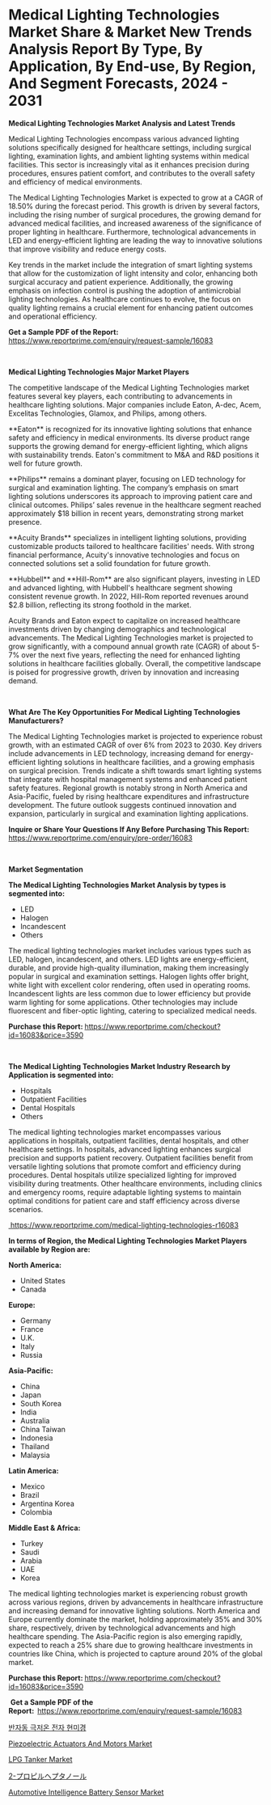 <p><h1>Medical Lighting Technologies Market Share & Market New Trends Analysis Report By Type, By Application, By End-use, By Region, And Segment Forecasts, 2024 - 2031</h1></p><p><strong>Medical Lighting Technologies Market Analysis and Latest Trends</strong></p>
<p><p>Medical Lighting Technologies encompass various advanced lighting solutions specifically designed for healthcare settings, including surgical lighting, examination lights, and ambient lighting systems within medical facilities. This sector is increasingly vital as it enhances precision during procedures, ensures patient comfort, and contributes to the overall safety and efficiency of medical environments.</p><p>The Medical Lighting Technologies Market is expected to grow at a CAGR of 18.50% during the forecast period. This growth is driven by several factors, including the rising number of surgical procedures, the growing demand for advanced medical facilities, and increased awareness of the significance of proper lighting in healthcare. Furthermore, technological advancements in LED and energy-efficient lighting are leading the way to innovative solutions that improve visibility and reduce energy costs.</p><p>Key trends in the market include the integration of smart lighting systems that allow for the customization of light intensity and color, enhancing both surgical accuracy and patient experience. Additionally, the growing emphasis on infection control is pushing the adoption of antimicrobial lighting technologies. As healthcare continues to evolve, the focus on quality lighting remains a crucial element for enhancing patient outcomes and operational efficiency.</p></p>
<p><strong>Get a Sample PDF of the Report:&nbsp;</strong> <a href="https://www.reportprime.com/enquiry/request-sample/16083">https://www.reportprime.com/enquiry/request-sample/16083</a></p>
<p>&nbsp;</p>
<p><strong>Medical Lighting Technologies Major Market Players</strong></p>
<p><p>The competitive landscape of the Medical Lighting Technologies market features several key players, each contributing to advancements in healthcare lighting solutions. Major companies include Eaton, A-dec, Acem, Excelitas Technologies, Glamox, and Philips, among others.</p><p>**Eaton** is recognized for its innovative lighting solutions that enhance safety and efficiency in medical environments. Its diverse product range supports the growing demand for energy-efficient lighting, which aligns with sustainability trends. Eaton's commitment to M&A and R&D positions it well for future growth.</p><p>**Philips** remains a dominant player, focusing on LED technology for surgical and examination lighting. The company’s emphasis on smart lighting solutions underscores its approach to improving patient care and clinical outcomes. Philips’ sales revenue in the healthcare segment reached approximately $18 billion in recent years, demonstrating strong market presence.</p><p>**Acuity Brands** specializes in intelligent lighting solutions, providing customizable products tailored to healthcare facilities' needs. With strong financial performance, Acuity's innovative technologies and focus on connected solutions set a solid foundation for future growth.</p><p>**Hubbell** and **Hill-Rom** are also significant players, investing in LED and advanced lighting, with Hubbell's healthcare segment showing consistent revenue growth. In 2022, Hill-Rom reported revenues around $2.8 billion, reflecting its strong foothold in the market.</p><p>Acuity Brands and Eaton expect to capitalize on increased healthcare investments driven by changing demographics and technological advancements. The Medical Lighting Technologies market is projected to grow significantly, with a compound annual growth rate (CAGR) of about 5-7% over the next five years, reflecting the need for enhanced lighting solutions in healthcare facilities globally. Overall, the competitive landscape is poised for progressive growth, driven by innovation and increasing demand.</p></p>
<p>&nbsp;</p>
<p><strong>What Are The Key Opportunities For Medical Lighting Technologies Manufacturers?</strong></p>
<p><p>The Medical Lighting Technologies market is projected to experience robust growth, with an estimated CAGR of over 6% from 2023 to 2030. Key drivers include advancements in LED technology, increasing demand for energy-efficient lighting solutions in healthcare facilities, and a growing emphasis on surgical precision. Trends indicate a shift towards smart lighting systems that integrate with hospital management systems and enhanced patient safety features. Regional growth is notably strong in North America and Asia-Pacific, fueled by rising healthcare expenditures and infrastructure development. The future outlook suggests continued innovation and expansion, particularly in surgical and examination lighting applications.</p></p>
<p><strong>Inquire or Share Your Questions If Any Before Purchasing This Report:</strong> <a href="https://www.reportprime.com/enquiry/pre-order/16083">https://www.reportprime.com/enquiry/pre-order/16083</a></p>
<p>&nbsp;</p>
<p><strong>Market Segmentation</strong></p>
<p><strong>The Medical Lighting Technologies Market Analysis by types is segmented into:</strong></p>
<p><ul><li>LED</li><li>Halogen</li><li>Incandescent</li><li>Others</li></ul></p>
<p><p>The medical lighting technologies market includes various types such as LED, halogen, incandescent, and others. LED lights are energy-efficient, durable, and provide high-quality illumination, making them increasingly popular in surgical and examination settings. Halogen lights offer bright, white light with excellent color rendering, often used in operating rooms. Incandescent lights are less common due to lower efficiency but provide warm lighting for some applications. Other technologies may include fluorescent and fiber-optic lighting, catering to specialized medical needs.</p></p>
<p><strong>Purchase this Report:&nbsp;</strong><a href="https://www.reportprime.com/checkout?id=16083&price=3590">https://www.reportprime.com/checkout?id=16083&price=3590</a></p>
<p>&nbsp;</p>
<p><strong>The Medical Lighting Technologies Market Industry Research by Application is segmented into:</strong></p>
<p><ul><li>Hospitals</li><li>Outpatient Facilities</li><li>Dental Hospitals</li><li>Others</li></ul></p>
<p><p>The medical lighting technologies market encompasses various applications in hospitals, outpatient facilities, dental hospitals, and other healthcare settings. In hospitals, advanced lighting enhances surgical precision and supports patient recovery. Outpatient facilities benefit from versatile lighting solutions that promote comfort and efficiency during procedures. Dental hospitals utilize specialized lighting for improved visibility during treatments. Other healthcare environments, including clinics and emergency rooms, require adaptable lighting systems to maintain optimal conditions for patient care and staff efficiency across diverse scenarios.</p></p>
<p><a href="https://www.reportprime.com/medical-lighting-technologies-r16083">&nbsp;https://www.reportprime.com/medical-lighting-technologies-r16083</a></p>
<p><strong>In terms of Region, the Medical Lighting Technologies Market Players available by Region are:</strong></p>
<p>
    <p> <strong> North America: </strong>
        <ul>
            <li>United States</li>
            <li>Canada</li>
        </ul>
        </p> 
    <p> <strong> Europe: </strong>
        <ul>
            <li>Germany</li>
            <li>France</li>
            <li>U.K.</li>
            <li>Italy</li>
            <li>Russia</li>
        </ul>
        </p> 
    <p> <strong> Asia-Pacific: </strong>
        <ul>
            <li>China</li>
            <li>Japan</li>
            <li>South Korea</li>
            <li>India</li>
            <li>Australia</li>
            <li>China Taiwan</li>
            <li>Indonesia</li>
            <li>Thailand</li>
            <li>Malaysia</li>
        </ul>
        </p> 
    <p> <strong> Latin America: </strong>
        <ul>
            <li>Mexico</li>
            <li>Brazil</li>
            <li>Argentina Korea</li>
            <li>Colombia</li>
        </ul>
        </p> 
    <p> <strong> Middle East & Africa: </strong>
        <ul>
            <li>Turkey</li>
            <li>Saudi</li>
            <li>Arabia</li>
            <li>UAE</li>
            <li>Korea</li>
        </ul>
    </p>
    </p>
<p><p>The medical lighting technologies market is experiencing robust growth across various regions, driven by advancements in healthcare infrastructure and increasing demand for innovative lighting solutions. North America and Europe currently dominate the market, holding approximately 35% and 30% share, respectively, driven by technological advancements and high healthcare spending. The Asia-Pacific region is also emerging rapidly, expected to reach a 25% share due to growing healthcare investments in countries like China, which is projected to capture around 20% of the global market.</p></p>
<p><strong>Purchase this Report: </strong><a href="https://www.reportprime.com/checkout?id=16083&price=3590">https://www.reportprime.com/checkout?id=16083&price=3590</a></p>
<p>&nbsp;<strong>Get a Sample PDF of the Report:&nbsp;&nbsp;</strong><a href="https://www.reportprime.com/enquiry/request-sample/16083">https://www.reportprime.com/enquiry/request-sample/16083</a></p>
<p><strong></strong></p>
<p><p><a href="https://medium.com/@samiahussain82/%EA%B8%80%EB%A1%9C%EB%B2%8C-%EB%B0%98%EC%9E%90%EB%8F%99-%ED%81%AC%EB%9D%BC%EC%9D%B4%EC%98%A4-%EC%A0%84%EC%9E%90%ED%98%84%EB%AF%B8%EA%B2%BD-%EC%8B%9C%EC%9E%A5-%ED%98%84%ED%99%A9-2024-2031-%EB%B0%8F-%EC%A7%80%EC%97%AD-%EC%A0%9C%ED%92%88-%EB%B0%8F-%EC%B5%9C%EC%A2%85-%EC%9A%A9%EB%8F%84%EB%B3%84-%EC%98%88%EC%B8%A1-0f74dc94f18a">반자동 극저온 전자 현미경</a></p><p><a href="https://www.linkedin.com/pulse/global-perspectives-piezoelectric-actuators-motors-market-trends-adxtc?trackingId=IxpFug7IQQKVmENkr3zxpg%3D%3D">Piezoelectric Actuators And Motors Market</a></p><p><a href="https://medium.com/@valroy852472024/the-global-lpg-tanker-market-is-expected-to-witness-a-compound-annual-growth-rate-cagr-of-7-7-475224e468c5">LPG Tanker Market</a></p><p><a href="https://medium.com/@ismaelblick2023/2-propylheptanol-market-%E3%81%AE%E3%82%B0%E3%83%AD%E3%83%BC%E3%83%90%E3%83%AB%E5%B8%82%E5%A0%B4%E6%A6%82%E8%A6%81%E3%81%AF-%E4%B8%96%E7%95%8C%E3%81%8A%E3%82%88%E3%81%B3%E4%B8%BB%E8%A6%81%E5%B8%82%E5%A0%B4%E3%81%AB%E3%81%8A%E3%81%91%E3%82%8B%E6%A5%AD%E7%95%8C%E3%81%AB%E5%BD%B1%E9%9F%BF%E3%82%92%E4%B8%8E%E3%81%88%E3%82%8B%E4%B8%BB%E8%A6%81%E3%81%AA%E3%83%88%E3%83%AC%E3%83%B3%E3%83%89%E3%81%AB%E3%81%A4%E3%81%84%E3%81%A6-%E7%8B%AC%E8%87%AA%E3%81%AE%E8%A6%96%E7%82%B9%E3%82%92%E6%8F%90%E4%BE%9B%E3%81%97%E3%81%BE%E3%81%99-f2c2fcd4caf8">2-プロピルヘプタノール</a></p><p><a href="https://issuu.com/reportprime-2/docs/automotive-intelligence-battery-sen_37ec8d267fd5bc">Automotive Intelligence Battery Sensor Market</a></p></p>